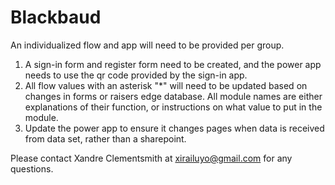 # Blackbaud

An individualized flow and app will need to be provided per group. 

1. A sign-in form and register form need to be created, and the power app needs to use the qr code provided by the sign-in app.
2. All flow values with an asterisk "*" will need to be updated based on changes in forms or raisers edge database. All module names are either explanations of their function, or instructions on what value to put in the module.
3. Update the power app to ensure it changes pages when data is received from data set, rather than a sharepoint. 

Please contact Xandre Clementsmith at xirailuyo@gmail.com for any questions. 
